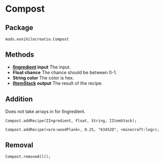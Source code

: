 # Compost

## Package

`mods.exnihilocreatio.Compost`

## Methods

- **[IIngredient](/Vanilla/Variable_Types/IIngredient/) input** The input.
- **Float chance** The chance should be between 0-1.
- **String color** The color is hex.
- **[IItemStack](/Vanilla/Items/IItemStack/) output** The result of the recipe.

## Addition

Does not take arrays in for IIngredient.
```zenscript
Compost.addRecipe(IIngredient, Float, String, IItemStack);

Compost.addRecipe(<ore:woodPlank>, 0.25, "63452D", <minecraft:log>);
```

## Removal 

```zenscript
Compost.removeAll();
```